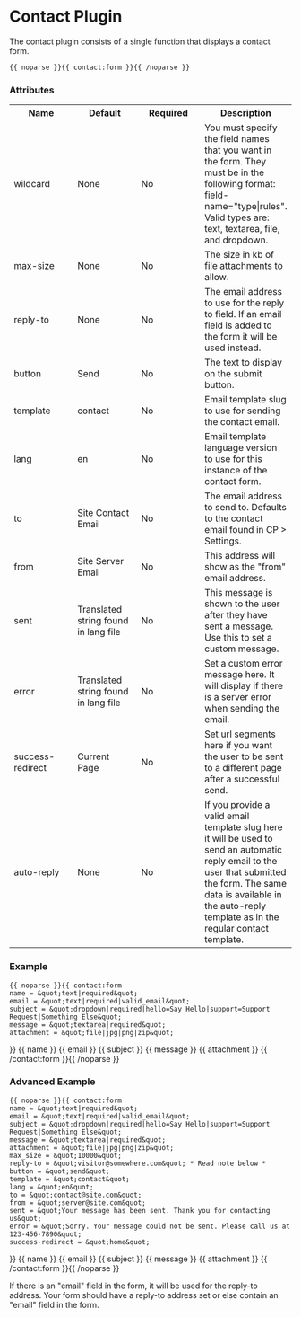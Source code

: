 # Contact Plugin

The contact plugin consists of a single function that displays a contact form.

	{{ noparse }}{{ contact:form }}{{ /noparse }}
    
### Attributes

<table cellpadding="0" cellspacing="0">
    <tbody>
        <tr>
			<th>Name</th>
			<th>Default</th>
			<th>Required</th>
			<th>Description</th>
		</tr>
        <tr>
			<td width="100">
				wildcard</td>
			<td width="100">
				None</td>
			<td width="100">
				No</td>
			<td>
				You must specify the field names that you
                want in the form. They must be in the following
                format: field-name="type|rules".
                Valid types are: text, textarea, file, and dropdown.
            </td>
		</tr>
        <tr>
			<td width="100">
				max-size</td>
			<td width="100">
				None</td>
			<td width="100">
				No</td>
			<td>
                The size in kb of file attachments to allow.
            </td>
		</tr>
        <tr>
			<td width="100">
				reply-to</td>
			<td width="100">
				None</td>
			<td width="100">
				No</td>
			<td>
                The email address to use for the reply to
                field. If an email field is added to the form it
                will be used instead.
            </td>
		</tr>
        <tr>
			<td width="100">
				button</td>
			<td width="100">
				Send</td>
			<td width="100">
				No</td>
			<td>
                The text to display on the submit button.
            </td>
		</tr>
        <tr>
			<td width="100">
				template</td>
			<td width="100">
				contact</td>
			<td width="100">
				No</td>
			<td>
                Email template slug to use for sending the contact email.
            </td>
		</tr>
        <tr>
			<td width="100">
				lang</td>
			<td width="100">
				en</td>
			<td width="100">
				No</td>
			<td>
                Email template language version to use for
                this instance of the contact form.
            </td>
		</tr>
        <tr>
			<td width="100">
				to</td>
			<td width="100">
				Site Contact Email</td>
			<td width="100">
				No</td>
			<td>
                The email address to send to. Defaults to the contact
                email found in CP > Settings.
            </td>
		</tr>
        <tr>
			<td width="100">
				from</td>
			<td width="100">
				Site Server Email</td>
			<td width="100">
				No</td>
			<td>
                This address will show as the "from" email address.
            </td>
		</tr>
        <tr>
			<td width="100">
				sent</td>
			<td width="100">
				Translated string found in lang file</td>
			<td width="100">
				No</td>
			<td>
                This message is shown to the user after they
                have sent a message. Use this to set a custom
                message.
            </td>
		</tr>
        <tr>
			<td width="100">
				error</td>
			<td width="100">
				Translated string found in lang file</td>
			<td width="100">
				No</td>
			<td>
                Set a custom error message here. It will display if
                there is a server error when sending the email.
            </td>
		</tr>
        <tr>
			<td width="100">
				success-redirect</td>
			<td width="100">
				Current Page</td>
			<td width="100">
				No</td>
			<td>
                Set url segments here if you want the user to be sent to
                a different page after a successful send.
            </td>
		</tr>
		<tr>
			<td width="100">
				auto-reply
			</td>
			<td width="100">
				None
			</td>
			<td width="100">
				No
			</td>
			<td>
				If you provide a valid email template slug here it will be used to send 
				an automatic reply email to the user that submitted the form. The same data is available
				in the auto-reply template as in the regular contact template.
			</td>
		</tr>
    </tbody>
</table>

### Example

    {{ noparse }}{{ contact:form
    name = &quot;text|required&quot;
    email = &quot;text|required|valid_email&quot;
    subject = &quot;dropdown|required|hello=Say Hello|support=Support Request|Something Else&quot;
    message = &quot;textarea|required&quot;
    attachment = &quot;file|jpg|png|zip&quot;
}}
    {{ name }}
    {{ email }}
    {{ subject }}
    {{ message }}
    {{ attachment }}
{{ /contact:form }}{{ /noparse }}

### Advanced Example

    {{ noparse }}{{ contact:form
    name = &quot;text|required&quot;
    email = &quot;text|required|valid_email&quot;
    subject = &quot;dropdown|required|hello=Say Hello|support=Support Request|Something Else&quot;
    message = &quot;textarea|required&quot;
    attachment = &quot;file|jpg|png|zip&quot;
    max_size = &quot;10000&quot;
    reply-to = &quot;visitor@somewhere.com&quot; * Read note below *
    button = &quot;send&quot;
    template = &quot;contact&quot;
    lang = &quot;en&quot;
    to = &quot;contact@site.com&quot;
    from = &quot;server@site.com&quot;
    sent = &quot;Your message has been sent. Thank you for contacting us&quot;
    error = &quot;Sorry. Your message could not be sent. Please call us at 123-456-7890&quot;
    success-redirect = &quot;home&quot;
}}
    {{ name }}
    {{ email }}
    {{ subject }}
    {{ message }}
    {{ attachment }}
{{ /contact:form }}{{ /noparse }}

If there is an "email" field in the form, it will be used for the reply-to address. Your form should have a
reply-to address set or else contain an "email" field in the form.